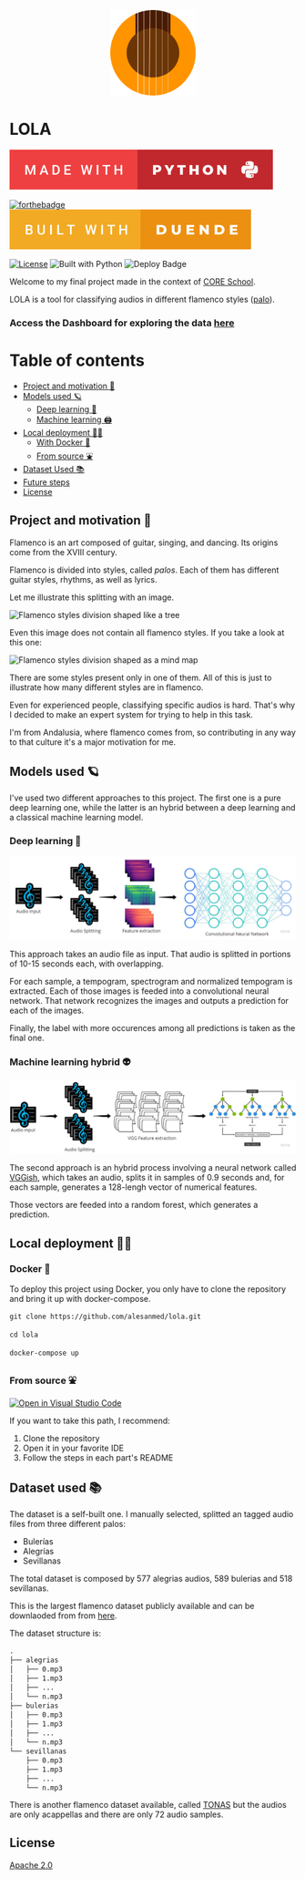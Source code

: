 <p align="center">
<img src="dashboard/assets/img/logo_small.png" alt="LOLA header logo" width="150"/>
</p>

# LOLA
[![forthebadge made-with-python](assets/img/made-with-python.svg)](https://www.python.org/)

[![forthebadge](https://forthebadge.com/images/badges/built-with-love.svg)](https://forthebadge.com)
[![forthebadge](/assets/img/built-with-duende.svg)](https://forthebadge.com)


[![License](https://img.shields.io/badge/License-Apache_2.0-blue.svg)](https://opensource.org/licenses/Apache-2.0)
![Built with Python](https://img.shields.io/pypi/pyversions/covid-data)
![Deploy Badge](https://github.com/alesanmed-educational-projects/core-data-covid-project/actions/workflows/okteto_deploy.yml/badge.svg)

Welcome to my final project made in the context of [CORE School](https://www.corecode.school/).

LOLA is a tool for classifying audios in different flamenco styles ([palo](https://en.wikipedia.org/wiki/Palo_(flamenco))).

### Access the Dashboard for exploring the data [here](https://covid-data-alesanmed.cloud.okteto.net/)

# Table of contents

- [Project and motivation 💃](#motivation)
- [Models used 🪐](#models)
  - [Deep learning 🌌](#deep-learning)
  - [Machine learning 🖨️](#machine-learning)
- [Local deployment 🔨🔧](#local-deployment)
  - [With Docker 🐳](#with-docker)
  - [From source ⛲](#from-source)
- [Dataset Used 📚](#data-used)
- [Future steps](#future)
- [License](#license)

## Project and motivation 💃 <a name="motivation"></a>
Flamenco is an art composed of guitar, singing, and dancing. Its origins come from the XVIII century.

Flamenco is divided into styles, called *palos*. Each of them has different guitar styles, rhythms, as well as lyrics.

Let me illustrate this splitting with an image.

![Flamenco styles division shaped like a tree](https://www.torredelcante.es/wp-content/uploads/2018/02/arbolcante.jpg)

Even this image does not contain all flamenco styles. If you take a look at this one:

![Flamenco styles division shaped as a mind map](https://4.bp.blogspot.com/-_Y5MMX273Ug/We2g6wWZHnI/AAAAAAAAADg/dWaxaP7EQgMqjIKLwLCHjCZnKgrlugZ5QCEwYBhgL/s1600/palos%2Bflamenco.jpg)

There are some styles present only in one of them. All of this is just to illustrate how many different styles are in flamenco.

Even for experienced people, classifying specific audios is hard. That's why I decided to make an expert system for trying to help in this task.

I'm from Andalusia, where flamenco comes from, so contributing in any way to that culture it's a major motivation for me.

## Models used 🪐 <a name="models"></a>

I've used two different approaches to this project. The first one is a pure deep learning one, while the latter is an hybrid between a deep learning and a classical machine learning model.

### Deep learning 🌌 <a name="deep-learning"></a>

![Deep learning model](/assets/img/deep_learning_model.jpg)

This approach takes an audio file as input. That audio is splitted in portions of 10-15 seconds each, with overlapping.

For each sample, a tempogram, spectrogram and normalized tempogram is extracted. Each of those images is feeded into a convolutional neural network. That network recognizes the images and outputs a prediction for each of the images.

Finally, the label with more occurences among all predictions is taken as the final one.

### Machine learning hybrid 👽 <a name="machine-learning"></a>

![Deep learning model](/assets/img/machine_learning_model.jpg)

The second approach is an hybrid process involving a neural network called [VGGish](https://github.com/tensorflow/models/tree/master/research/audioset/vggish), which takes an audio, splits it in samples of 0.9 seconds and, for each sample, generates a 128-lengh vector of numerical features.

Those vectors are feeded into a random forest, which generates a prediction.

## Local deployment 🔨🔧 <a name="local-deployment"></a>

### Docker 🐳 <a name="with-docker"></a>

To deploy this project using Docker, you only have to clone the repository and bring it up with docker-compose.

```
git clone https://github.com/alesanmed/lola.git

cd lola

docker-compose up
```

### From source ⛲ <a name="from-source"></a>

[![Open in Visual Studio Code](https://open.vscode.dev/badges/open-in-vscode.svg)](https://github.com/alesanmed/lola.git)


If you want to take this path, I recommend:
 1. Clone the repository
 2. Open it in your favorite IDE
 3. Follow the steps in each part's README

## Dataset used 📚 <a name="data-used"></a>

The dataset is a self-built one. I manually selected, splitted an tagged audio files from three different palos:

- Bulerías
- Alegrías
- Sevillanas

The total dataset is composed by 577 alegrias audios, 589 bulerias and 518 sevillanas.

This is the largest flamenco dataset publicly available and can be downlaoded from from [here]().

The dataset structure is:

```
.
├── alegrias
│   ├── 0.mp3
│   ├── 1.mp3
│   ├── ...
│   └── n.mp3
├── bulerias
│   ├── 0.mp3
│   ├── 1.mp3
│   ├── ...
│   └── n.mp3
└── sevillanas
    ├── 0.mp3
    ├── 1.mp3
    ├── ...
    └── n.mp3
```

There is another flamenco dataset available, called [TONAS](https://www.upf.edu/web/mtg/tonas) but the audios are only acappellas and there are only 72 audio samples.

## License

[Apache 2.0](LICENSE)
